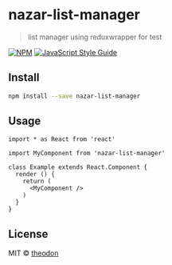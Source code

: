 # nazar-list-manager

> list manager using reduxwrapper for test

[![NPM](https://img.shields.io/npm/v/nazar-list-manager.svg)](https://www.npmjs.com/package/nazar-list-manager) [![JavaScript Style Guide](https://img.shields.io/badge/code_style-standard-brightgreen.svg)](https://standardjs.com)

## Install

```bash
npm install --save nazar-list-manager
```

## Usage

```tsx
import * as React from 'react'

import MyComponent from 'nazar-list-manager'

class Example extends React.Component {
  render () {
    return (
      <MyComponent />
    )
  }
}
```

## License

MIT © [theodon](https://github.com/theodon)
